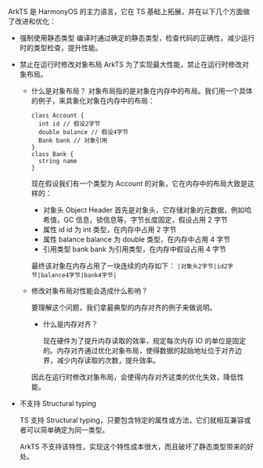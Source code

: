ArkTS 是 HarmonyOS 的主力语言，它在 TS 基础上拓展，并在以下几个方面做了改进和优化：

- 强制使用静态类型
  编译时通过确定的静态类型，检查代码的正确性，减少运行时的类型检查，提升性能。

- 禁止在运行时修改对象布局
  ArkTS 为了实现最大性能，禁止在运行时修改对象布局。

  - 什么是对象布局？
    对象布局指的是对象在内存中的布局。我们用一个具体的例子，来具象化对象在内存中的布局：

    ```
    class Account {
      int id // 假设2字节
      double balance // 假设4字节
      Bank bank // 对象引用
    }
    class Bank {
      string name
    }
    ```

    现在假设我们有一个类型为 Account 的对象，它在内存中的布局大致是这样的：

    - 对象头 Object Header
      首先是对象头，它存储对象的元数据，例如哈希值，GC 信息，锁信息等，字节长度固定，假设占用 2 字节
    - 属性 id
      id 为 int 类型，在内存中占用 2 字节
    - 属性 balance
      balance 为 double 类型，在内存中占用 4 字节
    - 引用类型 bank
      bank 为引用类型，在内存中假设占用 4 字节

    最终该对象在内存占用了一块连续的内存如下：
    `|对象头2字节|id2字节|balance4字节|bank4字节|`

  - 修改对象布局对性能会造成什么影响？

    要理解这个问题，我们拿最典型的内存对齐的例子来做说明。

    - 什么是内存对齐？

      现在硬件为了提升内存读取的效率，规定每次内存 IO 的单位是固定的。内存对齐通过优化对象布局，使得数据的起始地址位于对齐边界，减少内存读取的次数，提升效率。

    因此在运行时修改对象布局，会使得内存对齐这类的优化失效，降低性能。

- 不支持 Structural typing

  TS 支持 Structural typing，只要包含特定的属性或方法，它们就相互兼容或者可以简单确定为同一类型。

  ArkTS 不支持该特性，实现这个特性成本很大，而且破坏了静态类型带来的好处。
